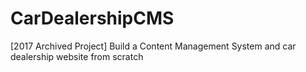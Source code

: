 # CarDealershipCMS
[2017 Archived Project] Build a Content Management System and car dealership website from scratch
